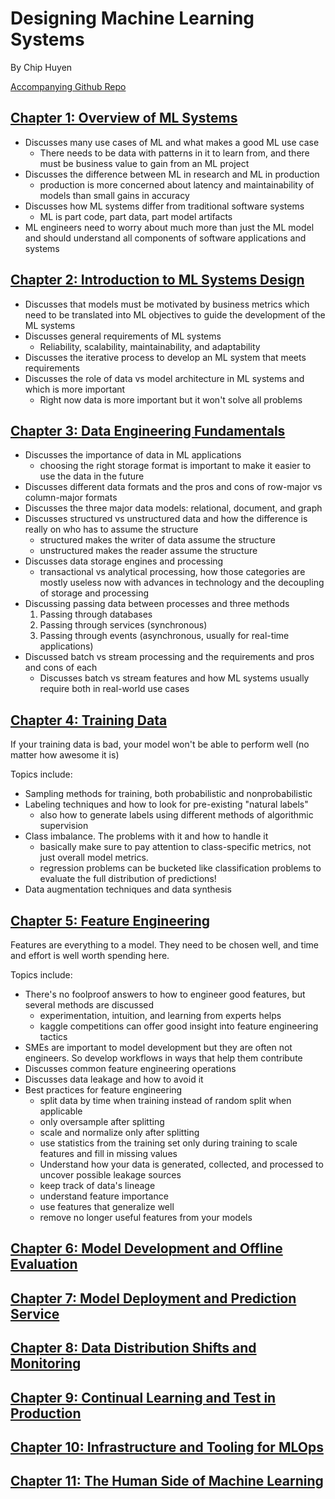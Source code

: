 # Designing Machine Learning Systems

By Chip Huyen

[Accompanying Github Repo](https://github.com/chiphuyen/dmls-book)

## [Chapter 1: Overview of ML Systems](01_overview_ml_systems.md)

- Discusses many use cases of ML and what makes a good ML use case
  - There needs to be data with patterns in it to learn from, and there must be business value to gain from an ML project
- Discusses the difference between ML in research and ML in production
  - production is more concerned about latency and maintainability of models than small gains in accuracy
- Discusses how ML systems differ from traditional software systems
  - ML is part code, part data, part model artifacts
- ML engineers need to worry about much more than just the ML model and should understand all components of software applications and systems

## [Chapter 2: Introduction to ML Systems Design](02_intro_ml_system_design.md)

- Discusses that models must be motivated by business metrics which need to be translated into ML objectives to guide the development of the ML systems
- Discusses general requirements of ML systems
  - Reliability, scalability, maintainability, and adaptability
- Discusses the iterative process to develop an ML system that meets requirements
- Discusses the role of data vs model architecture in ML systems and which is more important
  - Right now data is more important but it won't solve all problems

## [Chapter 3: Data Engineering Fundamentals](03_data_eng_fundamentals.md)

- Discusses the importance of data in ML applications
  - choosing the right storage format is important to make it easier to use the data in the future
- Discusses different data formats and the pros and cons of row-major vs column-major formats
- Discusses the three major data models: relational, document, and graph
- Discusses structured vs unstructured data and how the difference is really on who has to assume the structure
  - structured makes the writer of data assume the structure
  - unstructured makes the reader assume the structure
- Discusses data storage engines and processing
  - transactional vs analytical processing, how those categories are mostly useless now with advances in technology and the decoupling of storage and processing
- Discussing passing data between processes and three methods
    1. Passing through databases
    2. Passing through services (synchronous)
    3. Passing through events (asynchronous, usually for real-time applications)
- Discussed batch vs stream processing and the requirements and pros and cons of each
  - Discusses batch vs stream features and how ML systems usually require both in real-world use cases

## [Chapter 4: Training Data](04_training_data.md)

If your training data is bad, your model won't be able to perform well (no matter how awesome it is)

Topics include:

- Sampling methods for training, both probabilistic and nonprobabilistic
- Labeling techniques and how to look for pre-existing "natural labels"
  - also how to generate labels using different methods of algorithmic supervision
- Class imbalance. The problems with it and how to handle it
  - basically make sure to pay attention to class-specific metrics, not just overall model metrics.
  - regression problems can be bucketed like classification problems to evaluate the full distribution of predictions!
- Data augmentation techniques and data synthesis

## [Chapter 5: Feature Engineering](05_feature_engineering.md)

Features are everything to a model. They need to be chosen well, and time and effort is well worth spending here.

Topics include:

- There's no foolproof answers to how to engineer good features, but several methods are discussed
  - experimentation, intuition, and learning from experts helps
  - kaggle competitions can offer good insight into feature engineering tactics
- SMEs are important to model development but they are often not engineers. So develop workflows in ways that help them contribute
- Discusses common feature engineering operations
- Discusses data leakage and how to avoid it
- Best practices for feature engineering
  - split data by time when training instead of random split when applicable
  - only oversample after splitting
  - scale and normalize only after splitting
  - use statistics from the training set only during training to scale features and fill in missing values
  - Understand how your data is generated, collected, and processed to uncover possible leakage sources
  - keep track of data's lineage
  - understand feature importance
  - use features that generalize well
  - remove no longer useful features from your models

## [Chapter 6: Model Development and Offline Evaluation](06_model_development.md)

## [Chapter 7: Model Deployment and Prediction Service]()

## [Chapter 8: Data Distribution Shifts and Monitoring]()

## [Chapter 9: Continual Learning and Test in Production]()

## [Chapter 10: Infrastructure and Tooling for MLOps]()

## [Chapter 11: The Human Side of Machine Learning]()
